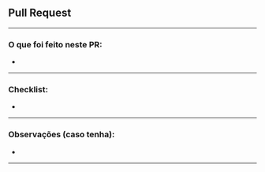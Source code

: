 ## Pull Request
***
### O que foi feito neste PR:

- 
***
### Checklist:

- 
***
### Observações (caso tenha):

- 
***